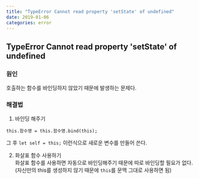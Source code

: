 ```yaml
---
title: "TypeError Cannot read property 'setState' of undefined"
date: 2019-01-06
categories: error
---
```


## TypeError Cannot read property 'setState' of undefined

### 원인

호출하는 함수를 바인딩하지 않았기 때문에 발생하는 문제다.

### 해결법

1. 바인딩 해주기

```
this.함수명 = this.함수명.bind(this);
```

그 후 `let self = this;` 이런식으로 새로운 변수를 만들어 쓴다.

2. 화살표 함수 사용하기  
   화살표 함수를 사용하면 자동으로 바인딩해주기 때문에 따로 바인딩할 필요가 없다.  
   (자신만의 this를 생성하지 않기 때문에 `this`를 문맥 그대로 사용하면 됨)

